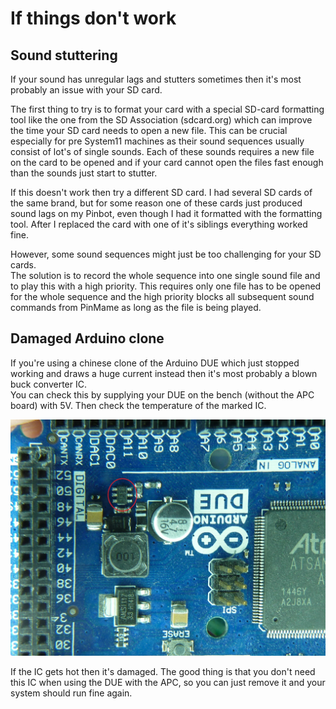 # If things don't work

## Sound stuttering

If your sound has unregular lags and stutters sometimes then it's most probably an issue with your SD card.
 
The first thing to try is to format your card with a special SD-card formatting tool like the one from the SD Association (sdcard.org) which can improve the time your SD card needs to open a new file. This can be crucial especially for pre System11 machines as their sound sequences usually consist of lot's of single sounds. Each of these sounds requires a new file on the card to be opened and if your card cannot open the files fast enough than the sounds just start to stutter.

If this doesn't work then try a different SD card. I had several SD cards of the same brand, but for some reason one of these cards just produced sound lags on my Pinbot, even though I had it formatted with the formatting tool. After I replaced the card with one of it's siblings everything worked fine.

However, some sound sequences might just be too challenging for your SD cards.  
The solution is to record the whole sequence into one single sound file and to play this with a high priority. This requires only one file has to be opened for the whole sequence and the high priority blocks all subsequent sound commands from PinMame as long as the file is being played.

## Damaged Arduino clone

If you're using a chinese clone of the Arduino DUE which just stopped working and draws a huge current instead then it's most probably a blown buck converter IC.  
You can check this by supplying your DUE on the bench (without the APC board) with 5V. Then check the temperature of the marked IC.

![Buck](https://github.com/AmokSolderer/APC/blob/master/DOC/PICS/Buck.jpg)

If the IC gets hot then it's damaged. The good thing is that you don't need this IC when using the DUE with the APC, so you can just remove it and your system should run fine again.
